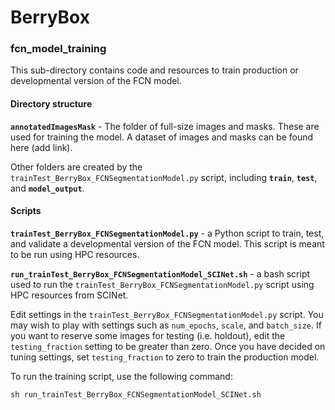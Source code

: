 
# BerryBox

<!-- badges: start -->
<!-- badges: end -->

### fcn_model_training

This sub-directory contains code and resources to train production or
developmental version of the FCN model.

#### Directory structure

**`annotatedImagesMask`** - The folder of full-size images and masks.
These are used for training the model. A dataset of images and masks can
be found here (add link).

Other folders are created by the
`trainTest_BerryBox_FCNSegmentationModel.py` script, including
**`train`**, **`test`**, and **`model_output`**.

#### Scripts

**`trainTest_BerryBox_FCNSegmentationModel.py`** - a Python script to
train, test, and validate a developmental version of the FCN model. This
script is meant to be run using HPC resources.

**`run_trainTest_BerryBox_FCNSegmentationModel_SCINet.sh`** - a bash
script used to run the `trainTest_BerryBox_FCNSegmentationModel.py`
script using HPC resources from SCINet.

Edit settings in the `trainTest_BerryBox_FCNSegmentationModel.py`
script. You may wish to play with settings such as `num_epochs`,
`scale`, and `batch_size`. If you want to reserve some images for
testing (i.e. holdout), edit the `testing_fraction` setting to be
greater than zero. Once you have decided on tuning settings, set
`testing_fraction` to zero to train the production model.

To run the training script, use the following command:

    sh run_trainTest_BerryBox_FCNSegmentationModel_SCINet.sh
